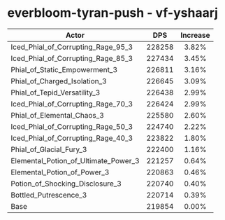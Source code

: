 # everbloom-tyran-push - vf-yshaarj
| Actor | DPS | Increase |
|---|:---:|:---:|
|Iced_Phial_of_Corrupting_Rage_95_3|228258|3.82%|
|Iced_Phial_of_Corrupting_Rage_85_3|227434|3.45%|
|Phial_of_Static_Empowerment_3|226811|3.16%|
|Phial_of_Charged_Isolation_3|226645|3.09%|
|Phial_of_Tepid_Versatility_3|226438|2.99%|
|Iced_Phial_of_Corrupting_Rage_70_3|226424|2.99%|
|Phial_of_Elemental_Chaos_3|225580|2.60%|
|Iced_Phial_of_Corrupting_Rage_50_3|224740|2.22%|
|Iced_Phial_of_Corrupting_Rage_40_3|223822|1.80%|
|Phial_of_Glacial_Fury_3|222400|1.16%|
|Elemental_Potion_of_Ultimate_Power_3|221257|0.64%|
|Elemental_Potion_of_Power_3|220863|0.46%|
|Potion_of_Shocking_Disclosure_3|220740|0.40%|
|Bottled_Putrescence_3|220714|0.39%|
|Base|219854|0.00%|
